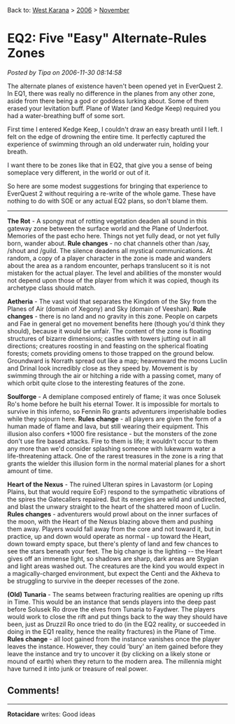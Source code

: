 Back to: [West Karana](/posts/westkarana.md) > [2006](/posts/2006/westkarana.md) > [November](./westkarana.md)
# EQ2: Five "Easy" Alternate-Rules Zones

*Posted by Tipa on 2006-11-30 08:14:58*

The alternate planes of existence haven't been opened yet in EverQuest 2. In EQ1, there was really no difference in the planes from any other zone, aside from there being a god or goddess lurking about. Some of them erased your levitation buff. Plane of Water (and Kedge Keep) required you had a water-breathing buff of some sort.

First time I entered Kedge Keep, I couldn't draw an easy breath until I left. I felt on the edge of drowning the entire time. It perfectly captured the experience of swimming through an old underwater ruin, holding your breath.

I want there to be zones like that in EQ2, that give you a sense of being someplace very different, in the world or out of it.

So here are some modest suggestions for bringing that experience to EverQuest 2 without requiring a re-write of the whole game. These have nothing to do with SOE or any actual EQ2 plans, so don't blame them.

---

**The Rot** - A spongy mat of rotting vegetation deaden all sound in this gateway zone between the surface world and the Plane of Underfoot. Memories of the past echo here. Things not yet fully dead, or not yet fully born, wander about. **Rule changes** - no chat channels other than /say, /shout and /guild. The silence deadens all mystical communications. At random, a copy of a player character in the zone is made and wanders about the area as a random encounter, perhaps translucent so it is not mistaken for the actual player. The level and abilities of the monster would not depend upon those of the player from which it was copied, though its archetype class should match.

**Aetheria** - The vast void that separates the Kingdom of the Sky from the Planes of Air (domain of Xegony) and Sky (domain of Veeshan). **Rule changes** - there is no land and no gravity in this zone. People on carpets and Fae in general get no movement benefits here (though you'd think they should), because it would be unfair. The content of the zone is floating structures of bizarre dimensions; castles with towers jutting out in all directions; creatures roosting in and feasting on the spherical floating forests; comets providing omens to those trapped on the ground below. Groundward is Norrath spread out like a map; heavenward the moons Luclin and Drinal look incredibly close as they speed by. Movement is by swimming through the air or hitching a ride with a passing comet, many of which orbit quite close to the interesting features of the zone.

**Soulforge** - A demiplane composed entirely of flame; it was once Solusek Ro's home before he built his eternal Tower. It is impossible for mortals to survive in this inferno, so Fennin Ro grants adventurers imperishable bodies while they sojourn here. **Rules change** - all players are given the form of a human made of flame and lava, but still wearing their equipment. This illusion also confers +1000 fire resistance - but the monsters of the zone don't use fire based attacks. Fire to them is life; it wouldn't occur to them any more than we'd consider splashing someone with lukewarm water a life-threatening attack. One of the rarest treasures in the zone is a ring that grants the wielder this illusion form in the normal material planes for a short amount of time.

**Heart of the Nexus** - The ruined Ulteran spires in Lavastorm (or Loping Plains, but that would require EoF) respond to the sympathetic vibrations of the spires the Gatecallers repaired. But its energies are wild and undirected, and blast the unwary straight to the heart of the shattered moon of Luclin. **Rules changes** - adventurers would prowl about on the inner surfaces of the moon, with the Heart of the Nexus blazing above them and pushing them away. Players would fall away from the core and not toward it, but in practice, up and down would operate as normal - up toward the Heart, down toward empty space, but there's plenty of land and few chances to see the stars beneath your feet. The big change is the lighting -- the Heart gives off an immense light, so shadows are sharp, dark areas are Stygian and light areas washed out. The creatures are the kind you would expect in a magically-charged environment, but expect the Centi and the Akheva to be struggling to survive in the deeper recesses of the zone.

**(Old) Tunaria** - The seams between fracturing realities are opening up rifts in Time. This would be an instance that sends players into the deep past before Solusek Ro drove the elves from Tunaria to Faydwer. The players would work to close the rift and put things back to the way they should have been, just as Druzzil Ro once tried to do (in the EQ2 reality, or succeeded in doing in the EQ1 reality, hence the reality fractures) in the Plane of Time. **Rules change** - all loot gained from the instance vanishes once the player leaves the instance. However, they could 'bury' an item gained before they leave the instance and try to uncover it (by clicking on a likely stone or mound of earth) when they return to the modern area. The millennia might have turned it into junk or treasure of real power.
## Comments!
---
**Rotacidare** writes: Good ideas

